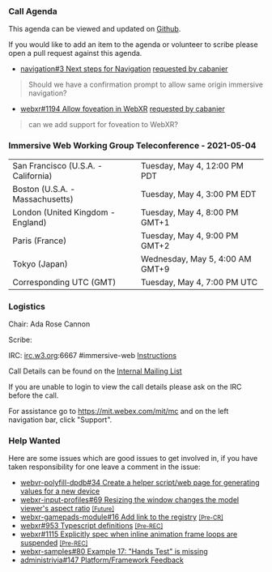 ### Call Agenda

This agenda can be viewed and updated on [Github](https://github.com/immersive-web/administrivia/blob/main/meetings/wg/2021-05-04-Immersive_Web_Working_Group_Teleconference-agenda.md).

If you would like to add an item to the agenda or volunteer to scribe please open a pull request against this agenda.

* [navigation#3 Next steps for Navigation](https://github.com/immersive-web/navigation/issues/3) [requested by cabanier](https://github.com/immersive-web/navigation/issues/3#issuecomment-831586081)
> Should we have a confirmation prompt to allow same origin immersive navigation?

* [webxr#1194 Allow foveation in WebXR](https://github.com/immersive-web/webxr/issues/1194) [requested by cabanier](https://github.com/immersive-web/webxr/issues/1194#issuecomment-831631261)
> can we add support for foveation to WebXR?

### Immersive Web Working Group Teleconference - 2021-05-04

<table>
<tr><td> San Francisco (U.S.A. - California) <td> Tuesday, May 4, 12:00 PM PDT
<tr><td> Boston (U.S.A. - Massachusetts) <td> Tuesday, May 4, 3:00 PM EDT
<tr><td> London (United Kingdom - England) <td> Tuesday, May 4, 8:00 PM GMT+1
<tr><td> Paris (France) <td> Tuesday, May 4, 9:00 PM GMT+2
<tr><td> Tokyo (Japan) <td> Wednesday, May 5, 4:00 AM GMT+9
<tr><td> Corresponding UTC (GMT) <td> Tuesday, May 4, 7:00 PM UTC
</table>

### Logistics

Chair: Ada Rose Cannon

Scribe:

IRC: [irc.w3.org](http://irc.w3.org/):6667 #immersive-web [Instructions](https://github.com/immersive-web/administrivia/blob/main/IRC.md)

Call Details can be found on the [Internal Mailing List](https://lists.w3.org/Archives/Member/internal-immersive-web/2019Feb/0002.html)

If you are unable to login to view the call details please ask on the IRC before the call.

For assistance go to https://mit.webex.com/mit/mc  and on the left navigation bar, click "Support".

### Help Wanted

Here are some issues which are good issues to get involved in, if you have taken responsibility for one leave a comment in the issue:

- [webvr-polyfill-dpdb#34 Create a helper script/web page for generating values for a new device](https://github.com/immersive-web/webvr-polyfill-dpdb/issues/34)
- [webxr-input-profiles#69 Resizing the window changes the model viewer's aspect ratio](https://github.com/immersive-web/webxr-input-profiles/issues/69) [<small>[Future]</small>](https://api.github.com/repos/immersive-web/webxr-input-profiles/milestones/4)
- [webxr-gamepads-module#16 Add link to the registry](https://github.com/immersive-web/webxr-gamepads-module/issues/16) [<small>[Pre-CR]</small>](https://api.github.com/repos/immersive-web/webxr-gamepads-module/milestones/1)
- [webxr#953 Typescript definitions](https://github.com/immersive-web/webxr/issues/953) [<small>[Pre-REC]</small>](https://api.github.com/repos/immersive-web/webxr/milestones/16)
- [webxr#1115 Explicitly spec when inline animation frame loops are suspended](https://github.com/immersive-web/webxr/issues/1115) [<small>[Pre-REC]</small>](https://api.github.com/repos/immersive-web/webxr/milestones/16)
- [webxr-samples#80 Example 17: "Hands Test" is missing](https://github.com/immersive-web/webxr-samples/issues/80)
- [administrivia#147 Platform/Framework Feedback](https://github.com/immersive-web/administrivia/issues/147)


              
